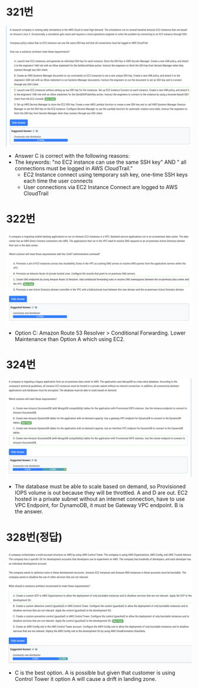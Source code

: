 # 321번

![image-20240128121051294](images/20240127_examtopic_sap_321-330/image-20240128121051294.png)

- Answer C is correct with the following reasons: 
- The keywords: "no EC2 instance can use the same SSH key" AND " all connections must be logged in AWS CloudTrail." 
  - EC2 Instance connect using temporary ssh key, one-time SSH keys each time the user connects
  - User connections via EC2 Instance Connect are logged to AWS CloudTrail

# 322번

![image-20240128121236380](images/20240127_examtopic_sap_321-330/image-20240128121236380.png)

- Option C: Amazon Route 53 Resolver > Conditional Forwarding. Lower Maintenance than Option A which using EC2.

# 324번

![image-20240128123111994](images/20240127_examtopic_sap_321-330/image-20240128123111994.png)

- The database must be able to scale based on demand, so Provisioned IOPS volume is out because they will be throttled. A and D are out. EC2 hosted in a private subnet without an internet connection, have to use VPC Endpoint, for DynamoDB, it must be Gateway VPC endpoint. B is the answer.

# 328번(정답)

![image-20240128123340092](images/20240127_examtopic_sap_321-330/image-20240128123340092.png)

- C is the best option. A is possible but given that customer is using Control Tower it option A will cause a drift in landing zone.